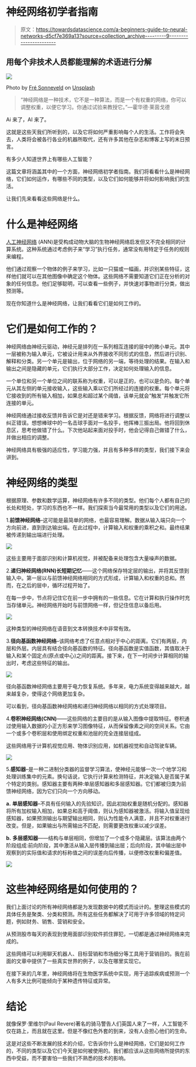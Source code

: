 # 神经网络初学者指南

> 原文：<https://towardsdatascience.com/a-beginners-guide-to-neural-networks-d5cf7e369a13?source=collection_archive---------9----------------------->

## 用每个非技术人员都能理解的术语进行分解

![](img/1d00785dbbfb17e28fc74dc89cce52ac.png)

Photo by [Fré Sonneveld](https://unsplash.com/@fresonneveld?utm_source=medium&utm_medium=referral) on [Unsplash](https://unsplash.com?utm_source=medium&utm_medium=referral)

> “神经网络是一种技术，它不是一种算法，而是一个有权重的网络，你可以调整权重，以便它学习。你通过试验来教授它。”—霍华德·莱茵戈德

Ai 来了，AI 来了。

这就是这些天我们所听到的，以及它将如何严重影响每个人的生活。工作将会失去，人类将会被各行各业的机器所取代，还有许多其他在杂志和博客上写的末日预言。

有多少人知道世界上有哪些人工智能？

这篇文章将涵盖其中的一个方面，神经网络初学者指南。我们将看看什么是神经网络，它们如何运作，有哪些不同的类型，以及它们如何能够并将如何影响我们的生活。

让我们先来看看这些网络是什么。

# 什么是神经网络

[人工神经网络](https://en.wikipedia.org/wiki/Artificial_neural_network) (ANN)是受构成动物大脑的生物神经网络启发但又不完全相同的计算系统。这种系统通过考虑例子来“学习”执行任务，通常没有用特定于任务的规则来编程。

他们通过观察一个物体的例子来学习，比如一只猫或一幅画，并识别某些特征，这样他们就可以在其他图像中确定这个物体。这些网络不需要知道它们正在分析的对象的任何信息。他们足够聪明，可以查看一些例子，并快速对事物进行分类，做出预测等。

现在你知道什么是神经网络，让我们看看它们是如何工作的。

# 它们是如何工作的？

神经网络由神经元驱动，神经元是排列在一系列相互连接的层中的微小单元。其中一层被称为输入单元，它被设计用来从外界接收不同形式的信息，然后进行识别、解释和分类。另一个单元是输出，位于网络的另一端，等待处理的结果。在输入和输出之间是隐藏的单元，它们执行大部分工作，决定如何处理输入的信息。

一个单位和另一个单位之间的联系称为权重，可以是正的，也可以是负的。每个单元从其左侧的单元接收输入，这些输入乘以它们所经过的连接的权重。每个单元将它接收到的所有输入相加，如果总和超过某个阈值，该单元就会“触发”并触发它所连接的单元。

神经网络通过接收反馈并告诉它是对还是错来学习。根据反馈，网络将进行调整以纠正错误。想想棒球中的一名击球手面对一名投手，他挥棒三振出局。他将回到休息区，思考他做错了什么。下次他站起来面对投手时，他会记得自己做错了什么，并做出相应的调整。

神经网络具有极强的适应性，学习能力强，并且有多种多样的类型，我们接下来会讲到。

# 神经网络的类型

根据原理、参数和数学运算，神经网络有许多不同的类型。他们每个人都有自己的长处和短处，学习的东西也不一样。我们探索当今最常用的类型以及它们的用途。

1.**前馈神经网络**–这可能是最简单的网络，也最容易理解。数据从输入端只向一个方向前进，直到到达输出端。在此过程中，计算输入和权重的乘积之和。最终结果被传递到输出端进行处理。

![](img/caac4067b61d5b973b05f7055cdffb21.png)

这些主要用于面部识别和计算机视觉，并被配备来处理包含大量噪声的数据。

2.**递归神经网络(RNN)长短期记忆**——这个网络保存特定层的输出，并将其反馈到输入中。第一层以与前馈神经网络相同的方式形成，计算输入和权重的总和。然而，在之后的层中，循环过程开始了。

在每一步中，节点将记住它在前一步中拥有的一些信息。它在计算和执行操作时充当存储单元。神经网络开始时与前馈网络一样，但记住信息以备后用。

![](img/398aa344364d122fd21783caf5812b91.png)

这种类型的神经网络在语音到文本转换技术中非常有效。

3.**径向基函数神经网络**–该网络考虑了任意点相对于中心的距离。它们有两层，内层和外层。内层具有结合径向基函数的特征。径向基函数是实值函数，其值取决于输入和某个固定点(原点或中心)之间的距离。接下来，在下一时间步计算相同的输出时，考虑这些特征的输出。

![](img/26d482b59c00d024c928be14b15ab41c.png)

径向基函数神经网络主要用于电力恢复系统。多年来，电力系统变得越来越大，越来越复杂，使得这个网络更加复杂。

可以看到，径向基函数神经网络和递归神经网络以相同的方式处理项目。

4.**卷积神经网络(CNN)**——这些网络的主要目的是从输入图像中提取特征。卷积通过使用输入数据的小正方形来学习图像特征，从而保留像素之间的空间关系。它由一个或多个卷积层和使用绑定权重和池层的完全连接层组成。

这些网络用于计算机视觉应用、物体识别应用，如机器视觉和自动驾驶车辆。

![](img/d7e585483906dd3baba4a3f7f22b8d36.png)

5.**感知器**–是一种二进制分类器的监督学习算法，使神经元能够一次一个地学习和处理训练集中的元素。换句话说，它执行计算来检测特征，并决定输入是否属于某个特定的类别。感知器主要有两种:单层感知器和多层感知器。它们都被归类为前馈神经网络，因为它们只向一个方向移动。

**a.** **单层感知器**–不具有任何输入的先验知识，因此初始权重是随机分配的。感知器将所有加权输入相加，如果总和高于阈值，则认为感知器被激活。将输入值呈现给感知器，如果预测输出与期望输出相同，则认为性能令人满意，并且不对权重进行改变。但是，如果输出与所需输出不匹配，则需要更改权重以减少误差。

**b.** **多层感知器**——结构与单层相同，但增加了一个或多个隐藏层。该算法由两个阶段组成:前向阶段，其中激活从输入层传播到输出层；后向阶段，其中输出层中观察到的实际值和请求的标称值之间的误差向后传播，以便修改权重和偏差值。

![](img/84f3305b8aaae864a28639b7f03e9854.png)

# 这些神经网络是如何使用的？

我们上面讨论的所有神经网络都是为发现数据中的模式而设计的。整理这些模式的具体任务是聚类、分类和预测。所有这些任务都解决了可用于许多领域的特定问题，例如财务、销售、营销和安全。

从预测股市每天的表现到使用面部识别软件抓住罪犯，一切都是通过神经网络来完成的。

这些网络可以利用聊天机器人、目标营销和市场细分等工具用于营销目的。我在前面的文章中提供了一些真实世界的例子，以及在哪里实现它。

在接下来的几年里，神经网络将在生物医学系统中实现，用于追踪疾病或预测一个人有多大比例可能倾向于某种遗传特征或异常。

# 结论

就像保罗·里维尔(Paul Revere)著名的骑马警告人们英国人来了一样，人工智能不仅在路上，而且就在这里。但是不像红色外套的到来，没有人会担心他们的生命。

这是对这些不断发展的技术的介绍，它告诉你什么是神经网络，它们是如何工作的，不同的类型以及它们今天是如何被使用的。我们都应该从这些网络所提供的东西中受益，而不要害怕一些我们不熟悉的技术的影响。